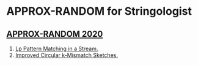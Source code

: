 # APPROX-RANDOM for Stringologist
## [APPROX-RANDOM 2020](https://dblp.org/db/conf/approx/approx2020.html)
  1. [Lp Pattern Matching in a Stream.](https://doi.org/10.4230/LIPIcs.APPROX/RANDOM.2020.35)  
  2. [Improved Circular k-Mismatch Sketches.](https://doi.org/10.4230/LIPIcs.APPROX/RANDOM.2020.46)  
  